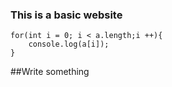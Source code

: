 ### This is a basic website

```
for(int i = 0; i < a.length;i ++){
    console.log(a[i]);
}

```

##Write something
